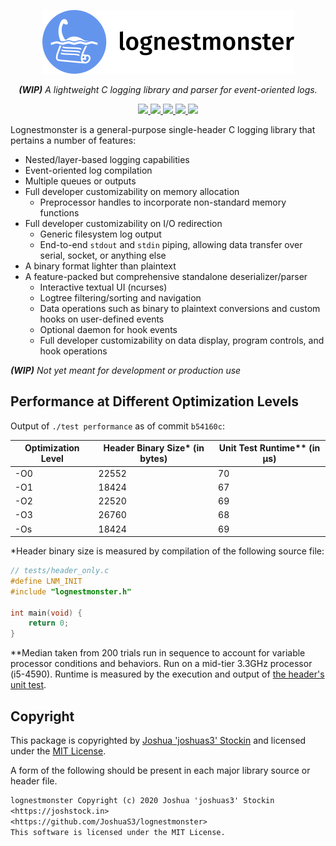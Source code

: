<p align="center" id="lnm">
  <img src="/static/logobanner.png"/>
</p>
<p align="center">
  <i><b>(WIP)</b> A lightweight C logging library and parser for event-oriented logs.</i>
</p>
<p align="center">
  <a href="https://github.com/JoshuaS3/lognestmonster/blob/dev/LICENSE">
    <img src="https://img.shields.io/github/license/joshuas3/lognestmonster?style=flat-square"/>
  </a>
  <a href="https://github.com/JoshuaS3/lognestmonster/tree/dev">
    <img src="https://img.shields.io/badge/version-(WIP) 0.3.0-informational?style=flat-square"/>
  </a>
  <a href="https://github.com/JoshuaS3/lognestmonster/blob/dev/src/lognestmonster.h">
    <img src="https://img.shields.io/github/size/joshuas3/lognestmonster/src/lognestmonster.h?label=header%20size&style=flat-square"/>
  </a>
  <a href="https://app.codacy.com/manual/JoshuaS3/lognestmonster/dashboard">
    <img src="https://img.shields.io/codacy/grade/15048b0c7728497394651e295d61746b/dev?logo=codacy&style=flat-square"/>
  </a>
  <a href="https://github.com/JoshuaS3/lognestmonster/actions">
    <img src="https://img.shields.io/github/workflow/status/JoshuaS3/lognestmonster/C Header Unit Tests?label=Unit%20Test%20Chain&logo=github&style=flat-square"/>
  </a>
<p>

Lognestmonster is a general-purpose single-header C logging library that
pertains a number of features:

* Nested/layer-based logging capabilities
* Event-oriented log compilation
* Multiple queues or outputs
* Full developer customizability on memory allocation
  * Preprocessor handles to incorporate non-standard memory functions
* Full developer customizability on I/O redirection
  * Generic filesystem log output
  * End-to-end `stdout` and `stdin` piping, allowing data transfer over serial,
    socket, or anything else
* A binary format lighter than plaintext
* A feature-packed but comprehensive standalone deserializer/parser
  * Interactive textual UI (ncurses)
  * Logtree filtering/sorting and navigation
  * Data operations such as binary to plaintext conversions and custom hooks on
    user-defined events
  * Optional daemon for hook events
  * Full developer customizability on data display, program controls, and hook
    operations

_**(WIP)** Not yet meant for development or production use_

## Performance at Different Optimization Levels

Output of `./test performance` as of commit `b54160c`:

Optimization Level | Header Binary Size\* (in bytes) | Unit Test Runtime\*\* (in µs)
------------------ | ------------------------------- | -----------------------------
-O0                | 22552                           | 70
-O1                | 18424                           | 67
-O2                | 22520                           | 69
-O3                | 26760                           | 68
-Os                | 18424                           | 69

\*Header binary size is measured by compilation of the following source file:

```c
// tests/header_only.c
#define LNM_INIT
#include "lognestmonster.h"

int main(void) {
    return 0;
}
```

\*\*Median taken from 200 trials run in sequence to account for variable processor
conditions and behaviors. Run on a mid-tier 3.3GHz processor (i5-4590). Runtime
is measured by the execution and output of [the header's unit
test](tests/header_unit.c).

## Copyright

This package is copyrighted by [Joshua 'joshuas3'
Stockin](https://joshstock.in/) and licensed under the [MIT License](LICENSE).

A form of the following should be present in each major library source or header
file.

```txt
lognestmonster Copyright (c) 2020 Joshua 'joshuas3' Stockin
<https://joshstock.in>
<https://github.com/JoshuaS3/lognestmonster>
This software is licensed under the MIT License.
```
